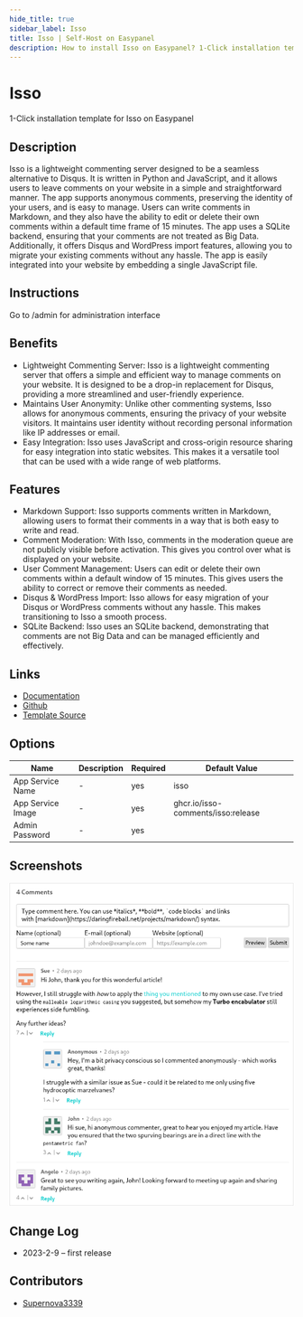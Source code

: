 ```yaml
---
hide_title: true
sidebar_label: Isso
title: Isso | Self-Host on Easypanel
description: How to install Isso on Easypanel? 1-Click installation template for Isso on Easypanel
---
```


<!-- generated -->

# Isso

1-Click installation template for Isso on Easypanel

## Description

Isso is a lightweight commenting server designed to be a seamless alternative to Disqus. It is written in Python and JavaScript, and it allows users to leave comments on your website in a simple and straightforward manner. The app supports anonymous comments, preserving the identity of your users, and is easy to manage. Users can write comments in Markdown, and they also have the ability to edit or delete their own comments within a default time frame of 15 minutes. The app uses a SQLite backend, ensuring that your comments are not treated as Big Data. Additionally, it offers Disqus and WordPress import features, allowing you to migrate your existing comments without any hassle. The app is easily integrated into your website by embedding a single JavaScript file.

## Instructions

Go to /admin for administration interface

## Benefits

- Lightweight Commenting Server: Isso is a lightweight commenting server that offers a simple and efficient way to manage comments on your website. It is designed to be a drop-in replacement for Disqus, providing a more streamlined and user-friendly experience.
- Maintains User Anonymity: Unlike other commenting systems, Isso allows for anonymous comments, ensuring the privacy of your website visitors. It maintains user identity without recording personal information like IP addresses or email.
- Easy Integration: Isso uses JavaScript and cross-origin resource sharing for easy integration into static websites. This makes it a versatile tool that can be used with a wide range of web platforms.

## Features

- Markdown Support: Isso supports comments written in Markdown, allowing users to format their comments in a way that is both easy to write and read.
- Comment Moderation: With Isso, comments in the moderation queue are not publicly visible before activation. This gives you control over what is displayed on your website.
- User Comment Management: Users can edit or delete their own comments within a default window of 15 minutes. This gives users the ability to correct or remove their comments as needed.
- Disqus & WordPress Import: Isso allows for easy migration of your Disqus or WordPress comments without any hassle. This makes transitioning to Isso a smooth process.
- SQLite Backend: Isso uses an SQLite backend, demonstrating that comments are not Big Data and can be managed efficiently and effectively.

## Links

- [Documentation](https://isso-comments.de/docs/)
- [Github](https://github.com/posativ/isso)
- [Template Source](https://github.com/easypanel-io/templates/tree/main/templates/isso)

## Options

Name | Description | Required | Default Value
-|-|-|-
App Service Name | - | yes | isso
App Service Image | - | yes | ghcr.io/isso-comments/isso:release
Admin Password | - | yes | 

## Screenshots

![Isso Screenshot](./assets/screenshot.png)

## Change Log

- 2023-2-9 – first release

## Contributors

- [Supernova3339](https://github.com/Supernova3339)
